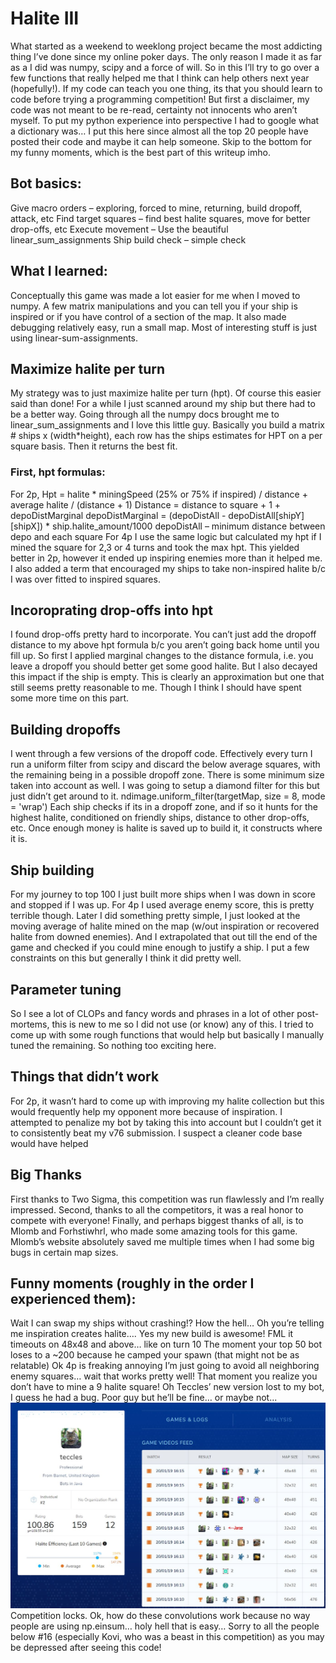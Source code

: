 # Halite III
What started as a weekend to weeklong project became the most addicting thing I’ve done since my online poker days. The only reason I made it as far as a I did was numpy, scipy and a force of will. So in this I’ll try to go over a few functions that really helped me that I think can help others next year (hopefully!). 
If my code can teach you one thing, its that you should learn to code before trying a programming competition! But first a disclaimer, my code was not meant to be re-read, certainty not innocents who aren’t myself. To put my python experience into perspective I had to google what a dictionary was… I put this here since almost all the top 20 people have posted their code and maybe it can help someone. Skip to the bottom for my funny moments, which is the best part of this writeup imho.

## Bot basics:
Give macro orders – exploring, forced to mine, returning, build dropoff, attack, etc
Find target squares – find best halite squares, move for better drop-offs, etc
Execute movement – Use the beautiful linear_sum_assignments
Ship build check – simple check

## What I learned:
Conceptually this game was made a lot easier for me when I moved to numpy. A few matrix manipulations and you can tell you if your ship is inspired or if you have control of a section of the map. It also made debugging relatively easy, run a small map. Most of interesting stuff is just using linear-sum-assignments.

## Maximize halite per turn
My strategy was to just maximize halite per turn (hpt). Of course this easier said than done! For a while I just scanned around my ship but there had to be a better way. Going through all the numpy docs brought me to linear_sum_assignments and I love this little guy. Basically you build a matrix # ships x (width*height), each row has the ships estimates for HPT on a per square basis. Then it returns the best fit. 

### First, hpt formulas:
For 2p, 
Hpt = halite * miningSpeed (25% or 75% if inspired) / distance + average halite / (distance + 1)
Distance = distance to square + 1 + depoDistMarginal
depoDistMarginal = (depoDistAll - depoDistAll[shipY][shipX]) * ship.halite_amount/1000
depoDistAll – minimum distance between depo and each square
For 4p I use the same logic but calculated my hpt if I mined the square for 2,3 or 4 turns and took the max hpt. This yielded better in 2p, however it ended up inspiring enemies more than it helped me. I also added a term that encouraged my ships to take non-inspired halite b/c I was over fitted to inspired squares.

## Incoroprating drop-offs into hpt
I found drop-offs pretty hard to incorporate. You can’t just add the dropoff distance to my above hpt formula b/c you aren’t going back home until you fill up. So first I applied marginal changes to the distance formula, i.e. you leave a dropoff you should better get some good halite. But I also decayed this impact if the ship is empty. This is clearly an approximation but one that still seems pretty reasonable to me. Though I think I should have spent some more time on this part.

## Building dropoffs
I went through a few versions of the dropoff code. Effectively every turn I run a uniform filter from scipy and discard the below average squares, with the remaining being in a possible dropoff zone. There is some minimum size taken into account as well. I was going to setup a diamond filter for this but just didn’t get around to it. 
ndimage.uniform_filter(targetMap, size = 8, mode = 'wrap')
Each ship checks if its in a dropoff zone, and if so it hunts for the highest halite, conditioned on friendly ships, distance to other drop-offs, etc. Once enough money is halite is saved up to build it, it constructs where it is. 

## Ship building
For my journey to top 100 I just built more ships when I was down in score and stopped if I was up. For 4p I used average enemy score, this is pretty terrible though. Later I did something pretty simple, I just looked at the moving average of halite mined on the map (w/out inspiration or recovered halite from downed enemies). And I extrapolated that out till the end of the game and checked if you could mine enough to justify a ship. I put a few constraints on this but generally I think it did pretty well.

## Parameter tuning
So I see a lot of CLOPs and fancy words and phrases in a lot of other post-mortems, this is new to me so I did not use (or know) any of this. I tried to come up with some rough functions that would help but basically I manually tuned the remaining. So nothing too exciting here.

## Things that didn’t work
For 2p, it wasn’t hard to come up with improving my halite collection but this would frequently help my opponent more because of inspiration. I attempted to penalize my bot by taking this into account but I couldn’t get it to consistently beat my v76 submission. I suspect a cleaner code base would have helped

## Big Thanks
First thanks to Two Sigma, this competition was run flawlessly and I’m really impressed. Second, thanks to all the competitors, it was a real honor to compete with everyone! Finally, and perhaps biggest thanks of all, is to Mlomb and Forhstiwhrl, who made some amazing tools for this game. Mlomb’s website absolutely saved me multiple times when I had some big bugs in certain map sizes. 

## Funny moments (roughly in the order I experienced them):
Wait I can swap my ships without crashing!? How the hell…
Oh you’re telling me inspiration creates halite….
Yes my new build is awesome! FML it timeouts on 48x48 and above… like on turn 10
The moment your top 50 bot loses to a ~200 because he camped your spawn (that might not be as relatable)
Ok 4p is freaking annoying I’m just going to avoid all neighboring enemy squares… wait that works pretty well!
That moment you realize you don’t have to mine a 9 halite square!
Oh Teccles’ new version lost to my bot, I guess he had a bug. Poor guy but he’ll be fine… or maybe not...
![Alt text](funny.jpg "Funny")
Competition locks. Ok, how do these convolutions work because no way people are using np.einsum… holy hell that is easy…
Sorry to all the people below #16 (especially Kovi, who was a beast in this competition) as you may be depressed after seeing this code!
